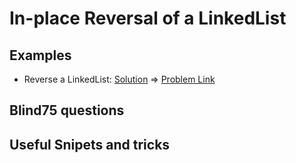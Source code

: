# In-place Reversal of a LinkedList

## Examples

- Reverse a LinkedList: [Solution](/src/in-place-reversal/reverse-a-linkedlist.ts) => [Problem Link](https://www.educative.io/courses/grokking-the-coding-interview/B8qXVqVwDKY)

## Blind75 questions


## Useful Snipets and tricks
